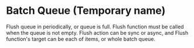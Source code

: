 # Batch Queue (Temporary name)

Flush queue in periodically, or queue is full. Flush function must be called when the queue is not empty.
Flush action can be sync or async, and Flush function's target can be each of items, or whole batch queue.
